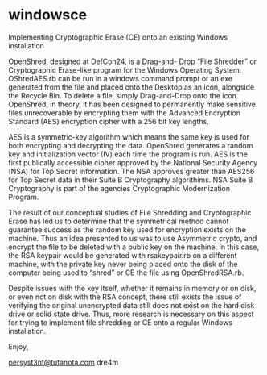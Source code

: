 # windowsce
Implementing Cryptographic Erase (CE) onto an existing Windows installation

OpenShred, designed at DefCon24, is a Drag-and- Drop “File Shredder” or Cryptographic Erase-like program for the Windows Operating System.  OShredAES.rb can be run in a windows command prompt or an exe generated from the file and placed onto the Desktop as an icon, alongside the Recycle Bin.  To delete a file, simply Drag-and-Drop onto the icon.  OpenShred, in theory, it has been designed to permanently make sensitive files unrecoverable by encrypting them with the  Advanced Encryption Standard (AES) encryption cipher with a 256 bit key lengths.

AES is a symmetric-key algorithm which means the same key is used for both encrypting and decrypting the data.  OpenShred generates a random key and initialization vector (IV) each time the program is run.  AES is the first publically accessible cipher approved by the National Security Agency (NSA) for Top Secret information.   The NSA approves greater than AES256 for Top Secret data in their Suite B Cryptography algorithims.  NSA Suite B Cryptography is part of the agencies Cryptographic Modernization Program.  

The result of our conceptual studies of File Shredding and Cryptographic Erase has led us to determine that the symmetrical method cannot guarantee success as the random key used for encryption exists on the machine.  Thus an idea presented to us was to use Asymmetric crypto, and encrypt the file to be deleted with a public key on the machine.  In this case, the RSA keypair would be generated with rsakeypair.rb on a different machine, with the private key never being placed onto the disk of the computer being used to “shred” or CE the file using OpenShredRSA.rb.

Despite issues with the key itself, whether it remains in memory or on disk, or even not on disk with the RSA concept, there still exists the issue of verifying the original unencrypted data still does not exist on the hard disk drive or solid state drive.  Thus, more research is necessary on this aspect for trying to implement file shredding or CE onto a regular Windows installation.

Enjoy,

persyst3nt@tutanota.com
dre4m
